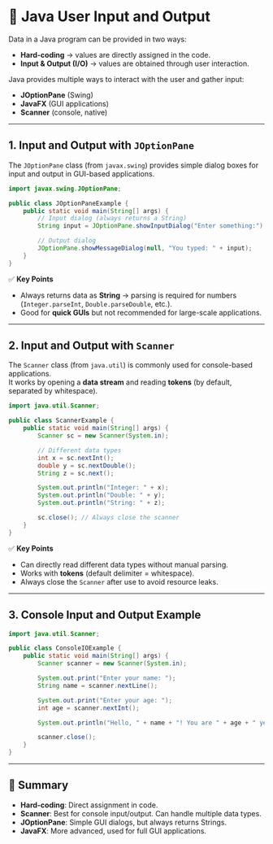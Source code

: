 # 📘 Java User Input and Output

Data in a Java program can be provided in two ways:  
- **Hard-coding** → values are directly assigned in the code.  
- **Input & Output (I/O)** → values are obtained through user interaction.  

Java provides multiple ways to interact with the user and gather input:  
- **JOptionPane** (Swing)  
- **JavaFX** (GUI applications)  
- **Scanner** (console, native)  

---

## 1. Input and Output with `JOptionPane`

The `JOptionPane` class (from `javax.swing`) provides simple dialog boxes for input and output in GUI-based applications.

```java
import javax.swing.JOptionPane;

public class JOptionPaneExample {
    public static void main(String[] args) {
        // Input dialog (always returns a String)
        String input = JOptionPane.showInputDialog("Enter something:");

        // Output dialog
        JOptionPane.showMessageDialog(null, "You typed: " + input);
    }
}
```

✅ **Key Points**  
- Always returns data as **String** → parsing is required for numbers (`Integer.parseInt`, `Double.parseDouble`, etc.).  
- Good for **quick GUIs** but not recommended for large-scale applications.  

---

## 2. Input and Output with `Scanner`

The `Scanner` class (from `java.util`) is commonly used for console-based applications.  
It works by opening a **data stream** and reading **tokens** (by default, separated by whitespace).

```java
import java.util.Scanner;

public class ScannerExample {
    public static void main(String[] args) {
        Scanner sc = new Scanner(System.in);

        // Different data types
        int x = sc.nextInt();
        double y = sc.nextDouble();
        String z = sc.next();

        System.out.println("Integer: " + x);
        System.out.println("Double: " + y);
        System.out.println("String: " + z);

        sc.close(); // Always close the scanner
    }
}
```

✅ **Key Points**  
- Can directly read different data types without manual parsing.  
- Works with **tokens** (default delimiter = whitespace).  
- Always close the `Scanner` after use to avoid resource leaks.  

---

## 3. Console Input and Output Example

```java
import java.util.Scanner;

public class ConsoleIOExample {
    public static void main(String[] args) {
        Scanner scanner = new Scanner(System.in);

        System.out.print("Enter your name: ");
        String name = scanner.nextLine();

        System.out.print("Enter your age: ");
        int age = scanner.nextInt();

        System.out.println("Hello, " + name + "! You are " + age + " years old.");

        scanner.close();
    }
}
```

---

## 🔑 Summary
- **Hard-coding**: Direct assignment in code.  
- **Scanner**: Best for console input/output. Can handle multiple data types.  
- **JOptionPane**: Simple GUI dialogs, but always returns Strings.  
- **JavaFX**: More advanced, used for full GUI applications.  
